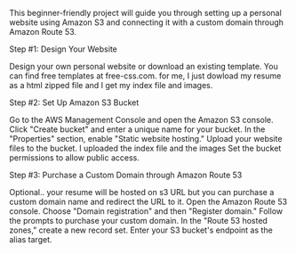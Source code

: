 This beginner-friendly project will guide you through setting up a personal website using Amazon S3 and connecting it with a custom domain through Amazon Route 53.

Step #1: Design Your Website

Design your own personal website or download an existing template.
You can find free templates at free-css.com.
for me, I just dowload my resume as a html zipped file and I get my index file and images.

Step #2: Set Up Amazon S3 Bucket

Go to the AWS Management Console and open the Amazon S3 console.
Click "Create bucket" and enter a unique name for your bucket.
In the "Properties" section, enable "Static website hosting."
Upload your website files to the bucket. I uploaded the index file and the images
Set the bucket permissions to allow public access.


Step #3: Purchase a Custom Domain through Amazon Route 53

Optional.. your resume will be hosted on s3 URL but you can purchase a custom domain name and redirect the URL to it.
Open the Amazon Route 53 console.
Choose "Domain registration" and then "Register domain."
Follow the prompts to purchase your custom domain.
In the "Route 53 hosted zones," create a new record set.
Enter your S3 bucket's endpoint as the alias target.
